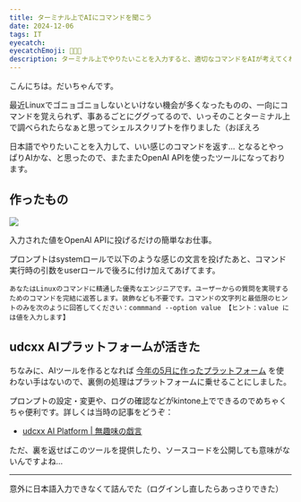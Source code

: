 ```yaml
---
title: ターミナル上でAIにコマンドを聞こう
date: 2024-12-06
tags: IT
eyecatch: 
eyecatchEmoji: 👨🏻‍💻
description: ターミナル上でやりたいことを入力すると、適切なコマンドをAIが考えてくれるスクリプトを作りました
---
```


こんにちは。だいちゃんです。

最近Linuxでゴニョゴニョしないといけない機会が多くなったものの、一向にコマンドを覚えられず、事あるごとにググってるので、いっそのことターミナル上で調べられたらなぁと思ってシェルスクリプトを作りました（おぼえろ

日本語でやりたいことを入力して、いい感じのコマンドを返す... となるとやっぱりAIかな、と思ったので、またまたOpenAI APIを使ったツールになっております。

## 作ったもの

![](/images/241206.jpg)

入力された値をOpenAI APIに投げるだけの簡単なお仕事。

プロンプトはsystemロールで以下のような感じの文言を投げたあと、コマンド実行時の引数をuserロールで後ろに付け加えてあげてます。

```
あなたはLinuxのコマンドに精通した優秀なエンジニアです。ユーザーからの質問を実現するためのコマンドを完結に返答します。装飾なども不要です。コマンドの文字列と最低限のヒントのみを次のように回答してください：commmand --option value 【ヒント：value には値を入力します】
```


## udcxx AIプラットフォームが活きた

ちなみに、AIツールを作るとなれば [今年の5月に作ったプラットフォーム](https://blog.udcxx.me/article/240531/udcxx-ai-platform/) を使わない手はないので、裏側の処理はプラットフォームに乗せることにしました。

プロンプトの設定・変更や、ログの確認などがkintone上でできるのでめちゃくちゃ便利です。詳しくは当時の記事をどうぞ：

* [udcxx AI Platform | 無趣味の戯言](https://blog.udcxx.me/article/240531/udcxx-ai-platform/)

ただ、裏を返せばこのツールを提供したり、ソースコードを公開しても意味がないんですよね...


---

意外に日本語入力できなくて詰んでた（ログインし直したらあっさりできた）